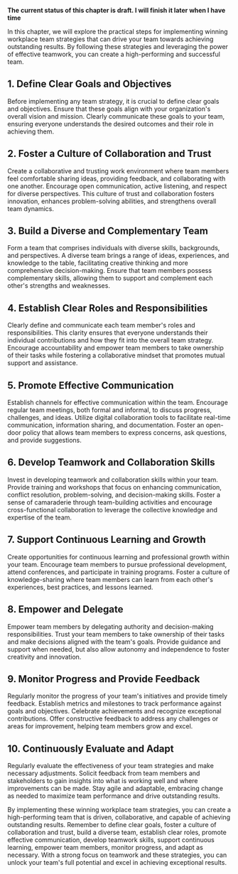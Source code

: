**The current status of this chapter is draft. I will finish it later when I have time**

In this chapter, we will explore the practical steps for implementing winning workplace team strategies that can drive your team towards achieving outstanding results. By following these strategies and leveraging the power of effective teamwork, you can create a high-performing and successful team.

**1. Define Clear Goals and Objectives**
----------------------------------------

Before implementing any team strategy, it is crucial to define clear goals and objectives. Ensure that these goals align with your organization's overall vision and mission. Clearly communicate these goals to your team, ensuring everyone understands the desired outcomes and their role in achieving them.

**2. Foster a Culture of Collaboration and Trust**
--------------------------------------------------

Create a collaborative and trusting work environment where team members feel comfortable sharing ideas, providing feedback, and collaborating with one another. Encourage open communication, active listening, and respect for diverse perspectives. This culture of trust and collaboration fosters innovation, enhances problem-solving abilities, and strengthens overall team dynamics.

**3. Build a Diverse and Complementary Team**
---------------------------------------------

Form a team that comprises individuals with diverse skills, backgrounds, and perspectives. A diverse team brings a range of ideas, experiences, and knowledge to the table, facilitating creative thinking and more comprehensive decision-making. Ensure that team members possess complementary skills, allowing them to support and complement each other's strengths and weaknesses.

**4. Establish Clear Roles and Responsibilities**
-------------------------------------------------

Clearly define and communicate each team member's roles and responsibilities. This clarity ensures that everyone understands their individual contributions and how they fit into the overall team strategy. Encourage accountability and empower team members to take ownership of their tasks while fostering a collaborative mindset that promotes mutual support and assistance.

**5. Promote Effective Communication**
--------------------------------------

Establish channels for effective communication within the team. Encourage regular team meetings, both formal and informal, to discuss progress, challenges, and ideas. Utilize digital collaboration tools to facilitate real-time communication, information sharing, and documentation. Foster an open-door policy that allows team members to express concerns, ask questions, and provide suggestions.

**6. Develop Teamwork and Collaboration Skills**
------------------------------------------------

Invest in developing teamwork and collaboration skills within your team. Provide training and workshops that focus on enhancing communication, conflict resolution, problem-solving, and decision-making skills. Foster a sense of camaraderie through team-building activities and encourage cross-functional collaboration to leverage the collective knowledge and expertise of the team.

**7. Support Continuous Learning and Growth**
---------------------------------------------

Create opportunities for continuous learning and professional growth within your team. Encourage team members to pursue professional development, attend conferences, and participate in training programs. Foster a culture of knowledge-sharing where team members can learn from each other's experiences, best practices, and lessons learned.

**8. Empower and Delegate**
---------------------------

Empower team members by delegating authority and decision-making responsibilities. Trust your team members to take ownership of their tasks and make decisions aligned with the team's goals. Provide guidance and support when needed, but also allow autonomy and independence to foster creativity and innovation.

**9. Monitor Progress and Provide Feedback**
--------------------------------------------

Regularly monitor the progress of your team's initiatives and provide timely feedback. Establish metrics and milestones to track performance against goals and objectives. Celebrate achievements and recognize exceptional contributions. Offer constructive feedback to address any challenges or areas for improvement, helping team members grow and excel.

**10. Continuously Evaluate and Adapt**
---------------------------------------

Regularly evaluate the effectiveness of your team strategies and make necessary adjustments. Solicit feedback from team members and stakeholders to gain insights into what is working well and where improvements can be made. Stay agile and adaptable, embracing change as needed to maximize team performance and drive outstanding results.

By implementing these winning workplace team strategies, you can create a high-performing team that is driven, collaborative, and capable of achieving outstanding results. Remember to define clear goals, foster a culture of collaboration and trust, build a diverse team, establish clear roles, promote effective communication, develop teamwork skills, support continuous learning, empower team members, monitor progress, and adapt as necessary. With a strong focus on teamwork and these strategies, you can unlock your team's full potential and excel in achieving exceptional results.
